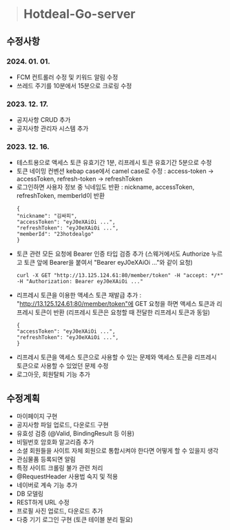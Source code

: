 > # Hotdeal-Go-server

## 수정사항

### 2024. 01. 01.

- FCM 컨트롤러 수정 및 키워드 알림 수정
- 쓰레드 주기를 10분에서 15분으로 크로링 수정
 

### 2023. 12. 17.

- 공지사항 CRUD 추가
- 공지사항 관리자 시스템 추가

### 2023. 12. 16.

- 테스트용으로 액세스 토큰 유효기간 1분, 리프레시 토큰 유효기간 5분으로 수정
- 토큰 네이밍 컨벤션 kebap case에서 camel case로 수정 : access-token -> accessToken, refresh-token -> refreshToken
- 로그인하면 사용자 정보 중 닉네임도 반환 : nickname, accessToken, refreshToken, memberId이 반환
  ```
  {
  "nickname": "김싸피",
  "accessToken": "eyJ0eXAiOi ...",
  "refreshToken": "eyJ0eXAiOi ...",
  "memberId": "23hotdealgo"
  }
  ```
- 토큰 관련 모든 요청에 Bearer 인증 타입 검증 추가 (스웨거에서도 Authorize 누르고 토큰 앞에 Bearer을 붙여서 "Bearer eyJ0eXAiOi ..."와 같이 요청)
  ```
  curl -X GET "http://13.125.124.61:80/member/token" -H "accept: */*" -H "Authorization: Bearer eyJ0eXAiOi ..."
  ```
- 리프레시 토큰을 이용한 액세스 토큰 재발급 추가 : "http://13.125.124.61:80/member/token"에 GET 요청을 하면 액세스 토큰과 리프레시 토큰이 반환 (리프레시 토큰은 요청할 때 전달한 리프레시 토큰과 동일)
  ```
  {
  "accessToken": "eyJ0eXAiOi ...",
  "refreshToken": "eyJ0eXAiOi ...",
  }
  ```
- 리프레시 토큰을 액세스 토큰으로 사용할 수 있는 문제와 액세스 토큰을 리프레시 토큰으로 사용할 수 있었던 문제 수정
- 로그아웃, 회원탈퇴 기능 추가

## 수정계획

- 마이페이지 구현
- 공지사항 파일 업로드, 다운로드 구현
- 유효성 검증 (@Valid, BindingResult 등 이용)
- 비밀번호 암호화 알고리즘 추가
- 소셜 회원들을 사이트 자체 회원으로 통합시켜야 한다면 어떻게 할 수 있을지 생각
- 관심물품 등록되면 알림
- 특정 사이트 크롤링 불가 관련 처리
- @RequestHeader 사용법 숙지 및 적용
- 네이버로 계속 기능 추가
- DB 모델링
- REST하게 URL 수정
- 프로필 사진 업로드, 다운로드 추가
- 다중 기기 로그인 구현 (토큰 테이블 분리 필요)
